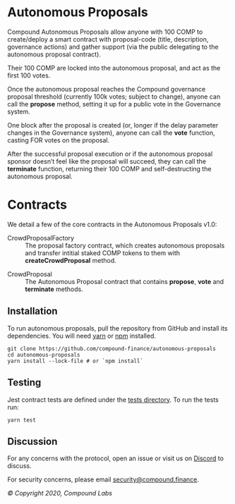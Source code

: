Autonomous Proposals
====================
Compound Autonomous Proposals allow anyone with 100 COMP to create/deploy a smart contract with proposal-code (title, description, governance actions) and gather support (via the public delegating to the autonomous proposal contract).

Their 100 COMP are locked into the autonomous proposal, and act as the first 100 votes.

Once the autonomous proposal reaches the Compound governance proposal threshold (currently 100k votes; subject to change), anyone can call the __propose__ method, setting it up for a public vote in the Governance system.

One block after the proposal is created (or, longer if the delay parameter changes in the Governance system), anyone can call the __vote__ function, casting FOR votes on the proposal.

After the successful proposal execution or if the autonomous proposal sponsor doesn’t feel like the proposal will succeed, they can call the __terminate__ function, returning their 100 COMP and self-destructing the autonomous proposal.

Contracts
=========

We detail a few of the core contracts in the Autonomous Proposals v1.0:

<dl>
  <dt>CrowdProposalFactory</dt>
  <dd>The proposal factory contract, which creates autonomous proposals and transfer intitial staked COMP tokens to them with <strong>createCrowdProposal</strong> method.</dd>
</dl>

<dl>
  <dt>CrowdProposal</dt>
  <dd>The Autonomous Proposal contract that contains <strong>propose</strong>, <strong>vote</strong> and <strong>terminate</strong> methods.</dd>
</dl>

Installation
------------
To run autonomous proposals, pull the repository from GitHub and install its dependencies. You will need [yarn](https://yarnpkg.com/lang/en/docs/install/) or [npm](https://docs.npmjs.com/cli/install) installed.

    git clone https://github.com/compound-finance/autonomous-proposals
    cd autonomous-proposals
    yarn install --lock-file # or `npm install`

Testing
-------
Jest contract tests are defined under the [tests directory](https://github.com/compound-finance/autonomous-proposals/tree/master/tests). To run the tests run:

    yarn test


Discussion
----------

For any concerns with the protocol, open an issue or visit us on [Discord](https://compound.finance/discord) to discuss.

For security concerns, please email [security@compound.finance](mailto:security@compound.finance).

_© Copyright 2020, Compound Labs_
